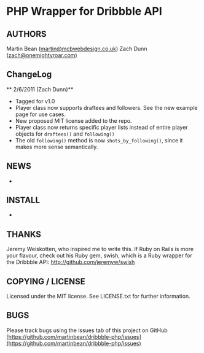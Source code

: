 # PHP Wrapper for Dribbble API

## AUTHORS
Martin Bean (martin@mcbwebdesign.co.uk)
Zach Dunn (zach@onemightyroar.com)

## ChangeLog
** 2/6/2011 (Zach Dunn)**
- Tagged for v1.0
- Player class now supports draftees and followers. See the new example page for use cases. 
- New proposed MIT license added to the repo.
- Player class now returns specific player lists instead of entire player objects for `draftees()` and `following()`
- The old `following()` method is now `shots_by_following()`, since it makes more sense semantically.

## NEWS
-

## INSTALL
-

## THANKS
Jeremy Weiskotten, who inspired me to write this. If Ruby on Rails is more your flavour, check out his Ruby gem, swish, which is a Ruby wrapper for the Dribbble API: http://github.com/jeremyw/swish
    
## COPYING / LICENSE
Licensed under the MIT license. See LICENSE.txt for further information.

## BUGS
Please track bugs using the issues tab of this project on GitHub [https://github.com/martinbean/dribbble-php/issues](https://github.com/martinbean/dribbble-php/issues)